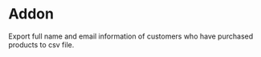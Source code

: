 # Addon
Export full name and email information of customers who have purchased products to csv file.
